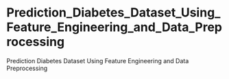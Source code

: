 # Prediction_Diabetes_Dataset_Using_Feature_Engineering_and_Data_Preprocessing
Prediction Diabetes Dataset Using Feature Engineering and Data Preprocessing
